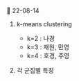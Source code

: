 📌 22-08-14

1. k-means clustering
    - k=2 : 나경
    - k=3 : 재원, 민영
    - k=4 : 호경, 주영

2. 각 군집별 특징
